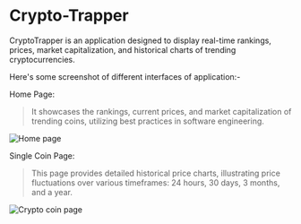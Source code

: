 # Crypto-Trapper
CryptoTrapper is an application designed to display real-time rankings, prices, market capitalization, and historical charts of trending cryptocurrencies.

Here's some screenshot of different interfaces of application:-

Home Page: 
> It showcases the rankings, current prices, and market capitalization of trending coins, utilizing best practices in software engineering.

![Home page](https://github.com/user-attachments/assets/92895867-1402-4731-999b-c1188a1e0e4d)


Single Coin Page: 
> This page provides detailed historical price charts, illustrating price fluctuations over various timeframes: 24 hours, 30 days, 3 months, and a year.

![Crypto coin page](https://github.com/user-attachments/assets/e0c02352-7896-4323-98c0-e03690b8c62c)



